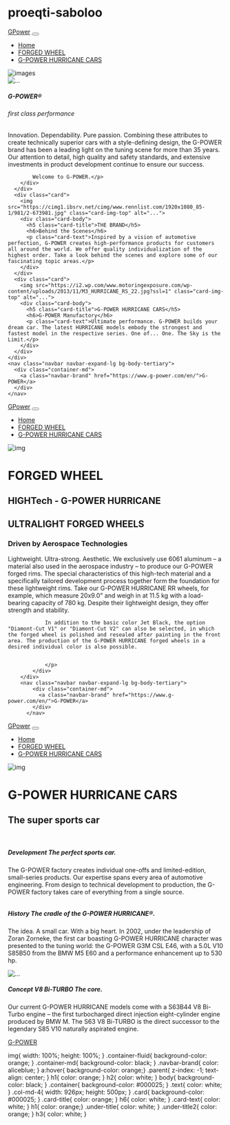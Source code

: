 # proeqti-saboloo
<!DOCTYPE html>
<html lang="en">
<head>
    <meta charset="UTF-8">
    <meta name="viewport" content="width=device-width, initial-scale=1.0">
    <title>Document</title>
    <link href="https://cdn.jsdelivr.net/npm/bootstrap@5.3.2/dist/css/bootstrap.min.css" rel="stylesheet" integrity="sha384-T3c6CoIi6uLrA9TneNEoa7RxnatzjcDSCmG1MXxSR1GAsXEV/Dwwykc2MPK8M2HN" crossorigin="anonymous">
    <link rel="stylesheet" href="style.css">
    <link rel="stylesheet" href="https://cdnjs.cloudflare.com/ajax/libs/font-awesome/6.4.2/css/all.min.css" integrity="sha512-z3gLpd7yknf1YoNbCzqRKc4qyor8gaKU1qmn+CShxbuBusANI9QpRohGBreCFkKxLhei6S9CQXFEbbKuqLg0DA==" crossorigin="anonymous" referrerpolicy="no-referrer" />
  </head>
<body>
    <nav class="navbar navbar-expand-lg bg-body-tertiary">
        <div class="container-fluid">
          <a class="navbar-brand" href="./index.html">GPower</a>
          <button class="navbar-toggler" type="button" data-bs-toggle="collapse" data-bs-target="#navbarSupportedContent" aria-controls="navbarSupportedContent" aria-expanded="false" aria-label="Toggle navigation">
            <span class="navbar-toggler-icon"></span>
          </button>
          <div class="collapse navbar-collapse" id="navbarSupportedContent">
            <ul class="navbar-nav me-auto mb-2 mb-lg-0">
              <li class="nav-item">
                <a class="nav-link active" aria-current="page" href="./index.html">Home</a>
              </li>
              <li class="nav-item">
                <a class="nav-link" href="./about.html">FORGED WHEEL</a>
              </li>
              <li class="nav-item">
                <a class="nav-link" href="./select.html">G-POWER HURRICANE CARS</a>
              </li>
            </ul>
          </div>
        </div>
      </nav>
      <div class="picture">
        <img src="https://images.autodaily.com.au/2021/08/GPower-BMW-M8-Competition.jpeg" alt="images">
    </div>
    <div class="card-group">
      <div class="card">
        <img src="https://www.topcarrating.com/g-power/2017-bmw-m3-g-power-gt2-s-hurricane.jpg" class="card-img-top" alt="...">
        <div class="card-body">
          <h5 class="card-title">G-POWER®</h5>
          <h6>first class performance</h6>
          <p class="card-text">Innovation. Dependability. Pure passion. Combining these attributes to create technically superior cars with a style-defining design, the G-POWER brand has been a leading light on the tuning scene for more than 35 years. Our attention to detail, high quality and safety standards, and extensive investments in product development continue to ensure our success.

            Welcome to G-POWER.</p>
        </div>
      </div>
      <div class="card">
        <img src="https://cimg1.ibsrv.net/cimg/www.rennlist.com/1920x1080_85-1/981/2-673981.jpg" class="card-img-top" alt="...">
        <div class="card-body">
          <h5 class="card-title">THE BRAND</h5>
          <h6>Behind the Scenes</h6>
          <p class="card-text">Inspired by a vision of automotive perfection, G-POWER creates high-performance products for customers all around the world. We offer quality individualization of the highest order. Take a look behind the scenes and explore some of our fascinating topic areas.</p>
        </div>
      </div>
      <div class="card">
        <img src="https://i2.wp.com/www.motoringexposure.com/wp-content/uploads/2013/11/M3_HURRICANE_RS_22.jpg?ssl=1" class="card-img-top" alt="...">
        <div class="card-body">
          <h5 class="card-title">G-POWER HURRICANE CARS</h5>
          <h6>G-POWER Manufactory</h6>
          <p class="card-text">Ultimate performance. G-POWER builds your dream car. The latest HURRICANE models embody the strongest and fastest model in the respective series. One of... One. The Sky is the Limit.</p>
        </div>
      </div>
    </div>
    <nav class="navbar navbar-expand-lg bg-body-tertiary">
      <div class="container-md">
        <a class="navbar-brand" href="https://www.g-power.com/en/">G-POWER</a>
      </div>
    </nav>
</body>
</html>

<!DOCTYPE html>
<html lang="en">
<head>
    <meta charset="UTF-8">
    <meta name="viewport" content="width=device-width, initial-scale=1.0">
    <title>Document</title>
    <link href="https://cdn.jsdelivr.net/npm/bootstrap@5.3.2/dist/css/bootstrap.min.css" rel="stylesheet" integrity="sha384-T3c6CoIi6uLrA9TneNEoa7RxnatzjcDSCmG1MXxSR1GAsXEV/Dwwykc2MPK8M2HN" crossorigin="anonymous">
    <link rel="stylesheet" href="style.css">
</head>
<body>
    <nav class="navbar navbar-expand-lg bg-body-tertiary">
        <div class="container-fluid">
          <a class="navbar-brand" href="./index.html">GPower</a>
          <button class="navbar-toggler" type="button" data-bs-toggle="collapse" data-bs-target="#navbarSupportedContent" aria-controls="navbarSupportedContent" aria-expanded="false" aria-label="Toggle navigation">
            <span class="navbar-toggler-icon"></span>
          </button>
          <div class="collapse navbar-collapse" id="navbarSupportedContent">
            <ul class="navbar-nav me-auto mb-2 mb-lg-0">
              <li class="nav-item">
                <a class="nav-link active" aria-current="page" href="./index.html">Home</a>
              </li>
              <li class="nav-item">
                <a class="nav-link" href="./about.html">FORGED WHEEL</a>
              </li>
              <li class="nav-item">
                <a class="nav-link" href="./select.html">G-POWER HURRICANE CARS</a>
              </li>
            </ul>
          </div>
        </div>
      </nav>
      <div class="parent">
        <img src="https://www.carmag.co.za/wp-content/uploads/2022/12/GM3-3-1024x614.webp" alt="img" >
       <div class="child"> 
       <h1>FORGED WHEEL</h1>
        <h2 class="under-title">HIGHTech - G-POWER HURRICANE</h2></div>
        </div>
        <div class="container">
            <h2 class="under-title2">ULTRALIGHT FORGED WHEELS</h2>
            <h3>Driven by Aerospace Technologies</h3>
            <div class="text">
            <p>Lightweight. Ultra-strong. Aesthetic. We exclusively use 6061 aluminum – a material also used in the aerospace industry – to produce our G-POWER forged rims. The special characteristics of this high-tech material and a specifically tailored development process together form the foundation for these lightweight rims. Take our G-POWER HURRICANE RR wheels, for example, which measure 20x9.0" and weigh in at 11.5 kg with a load-bearing capacity of 780 kg. Despite their lightweight design, they offer strength and stability.

                In addition to the basic color Jet Black, the option "Diamont-Cut V1" or "Diamont-Cut V2" can also be selected, in which the forged wheel is polished and resealed after painting in the front area. The production of the G-POWER HURRICANE forged wheels in a desired individual color is also possible.
                
                
                </p>
            </div>
        </div>
        <nav class="navbar navbar-expand-lg bg-body-tertiary">
            <div class="container-md">
              <a class="navbar-brand" href="https://www.g-power.com/en/">G-POWER</a>
            </div>
          </nav>
</body>
</html>

<!DOCTYPE html>
<html lang="en">
<head>
    <meta charset="UTF-8">
    <meta name="viewport" content="width=device-width, initial-scale=1.0">
    <title>Document</title>
    <link href="https://cdn.jsdelivr.net/npm/bootstrap@5.3.2/dist/css/bootstrap.min.css" rel="stylesheet" integrity="sha384-T3c6CoIi6uLrA9TneNEoa7RxnatzjcDSCmG1MXxSR1GAsXEV/Dwwykc2MPK8M2HN" crossorigin="anonymous">
    <link rel="stylesheet" href="style.css">
</head>
<body>
    <nav class="navbar navbar-expand-lg bg-body-tertiary">
        <div class="container-fluid">
          <a class="navbar-brand" href="./index.html">GPower</a>
          <button class="navbar-toggler" type="button" data-bs-toggle="collapse" data-bs-target="#navbarSupportedContent" aria-controls="navbarSupportedContent" aria-expanded="false" aria-label="Toggle navigation">
            <span class="navbar-toggler-icon"></span>
          </button>
          <div class="collapse navbar-collapse" id="navbarSupportedContent">
            <ul class="navbar-nav me-auto mb-2 mb-lg-0">
              <li class="nav-item">
                <a class="nav-link active" aria-current="page" href="./index.html">Home</a>
              </li>
              <li class="nav-item">
                <a class="nav-link" href="./about.html">FORGED WHEEL</a>
              </li>
              <li class="nav-item">
                <a class="nav-link" href="./select.html">G-POWER HURRICANE CARS</a>
              </li>
            </ul>
          </div>
        </div>
      </nav>
      <div class="parent">
        <img src="https://www.mad4wheels.com/img/free-car-images/mobile/18116/g-power-m5-hurricane-rs-based-on-bmw-m5-f90--2020-588925.jpg" alt="img" >
       <div class="child"> 
       <h1>G-POWER HURRICANE CARS</h1>
        <h2>The super sports car</h2></div>
        </div>
        <br>
      <div class="card-group">
        <div class="card">
          <img src="https://www.mstyle.co.uk/media/catalog/product/cache/4fd1efb4621f3fe94a80f270b00ac1c9/g/p/gpower-e46-m3-08-1.jpg" class="card-img-top" alt="">
          <div class="card-body">
            <h5 class="card-title">Development
                The perfect sports car.</h5>
            <p class="card-text">The G-POWER factory creates individual one-offs and limited-edition, small-series products. Our expertise spans every area of automotive engineering. From design to technical development to production, the G-POWER factory takes care of everything from a single source.</p>
          </div>
        </div>
        <div class="card">
          <img src="https://www.supercars.net/blog/wp-content/uploads/2016/01/2008_GPower_M5Hurricane3.jpg" class="card-img-top" alt="">
          <div class="card-body">
            <h5 class="card-title">History
                The cradle of the G-POWER HURRICANE®.</h5>
            <p class="card-text">The idea. A small car. With a big heart. In 2002, under the leadership of Zoran Zorneke, the first car boasting G-POWER HURRICANE character was presented to the tuning world: the G-POWER G3M CSL E46, with a 5.0L V10 S85B50 from the BMW M5 E60 and a performance enhancement up to 530 hp.</p>
          </div>
        </div>
        <div class="card">
          <img src="https://www.mstyle.co.uk/media/catalog/product/cache/4fd1efb4621f3fe94a80f270b00ac1c9/0/1/01-g-power-m3-e9x-v8-kompressorsystem-supercharger-8.jpg" class="card-img-top" alt="...">
          <div class="card-body">
            <h5 class="card-title">Concept V8 Bi-TURBO
                The core.</h5>
            <p class="card-text">Our current G-POWER HURRICANE models come with a S63B44 V8 Bi-Turbo engine – the first turbocharged direct injection eight-cylinder engine produced by BMW M. The S63 V8 Bi-TURBO is the direct successor to the legendary S85 V10 naturally aspirated engine.</p>
          </div>
        </div>
      </div>
      <nav class="navbar navbar-expand-lg bg-body-tertiary">
        <div class="container-md">
          <a class="navbar-brand" href="https://www.g-power.com/en/">G-POWER</a>
        </div>
      </nav>
</body>
</html>

img{
    width: 100%;
    height: 100%;
}
.container-fluid{
    background-color: orange;
}
.container-md{
    background-color: black;
}
.navbar-brand{
    color: aliceblue;
}
a:hover{
    background-color: orange;}
.parent{
    z-index: -1;
    text-align: center;
}
h1{
    color: orange;
}
h2{
    color: white;
}
body{
    background-color: black;
}
.container{
    background-color: #000025;
}
.text{
    color: white;
}
.col-md-4{
    width: 926px;
height: 500px;
}
.card{
    background-color: #000025;
}
.card-title{
    color: orange;
}
h6{
    color: white;
}
.card-text{
    color: white;
}
h1{
    color: orange;}
.under-title{ 
    color: white;
}
.under-title2{
    color: orange;
}
h3{
    color: white;
}
